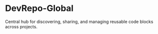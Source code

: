 # DevRepo-Global
Central hub for discovering, sharing, and managing reusable code blocks across projects.

